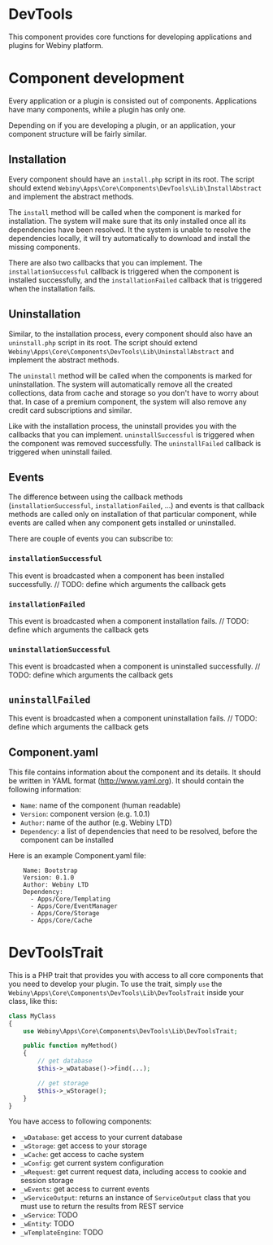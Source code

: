 DevTools
========

This component provides core functions for developing applications and plugins for Webiny platform.

# Component development

Every application or a plugin is consisted out of components. Applications have many components, while a plugin has
only one.

Depending on if you are developing a plugin, or an application, your component structure will be fairly similar.

## Installation

Every component should have an `install.php` script in its root. The script should extend
`Webiny\Apps\Core\Components\DevTools\Lib\InstallAbstract` and implement the abstract methods.

The `install` method will be called when the component is marked for installation. The system will make sure that its
only installed once all its dependencies have been resolved. It the system is unable to resolve the dependencies locally,
it will try automatically to download and install the missing components.

There are also two callbacks that you can implement. The `installationSuccessful` callback is triggered when the component
is installed successfully, and the `installationFailed` callback that is triggered when the installation fails.


## Uninstallation

Similar, to the installation process, every component should also have an `uninstall.php` script in its root. The script
should extend `Webiny\Apps\Core\Components\DevTools\Lib\UninstallAbstract` and implement the abstract methods.

The `uninstall` method will be called when the components is marked for uninstallation. The system will automatically
remove all the created collections, data from cache and storage so you don't have to worry about that. In case of a
premium component, the system will also remove any credit card subscriptions and similar.

Like with the installation process, the uninstall provides you with the callbacks that you can implement.
`uninstallSuccessful` is triggered when the component was removed successfully. The `uninstallFailed` callback is
triggered when uninstall failed.

## Events

The difference between using the callback methods (`installationSuccessful`, `installationFailed`, ...) and events is
that callback methods are called only on installation  of that particular component, while events are called when
any component gets installed or uninstalled.

There are couple of events you can subscribe to:

### `installationSuccessful`

This event is broadcasted when a component has been installed successfully.
// TODO: define which arguments the callback gets

### `installationFailed`

This event is broadcasted when a component installation fails.
// TODO: define which arguments the callback gets

### `uninstallationSuccessful`

This event is broadcasted when a component is uninstalled successfully.
// TODO: define which arguments the callback gets

## `uninstallFailed`

This event is broadcasted when a component uninstallation fails.
// TODO: define which arguments the callback gets


## Component.yaml

This file contains information about the component and its details. It should be written in YAML format (http://www.yaml.org).
It should contain the following information:
- `Name`: name of the component (human readable)
- `Version`: component version (e.g. 1.0.1)
- `Author`: name of the author (e.g. Webiny LTD)
- `Dependency`: a list of dependencies that need to be resolved, before the component can be installed

Here is an example Component.yaml file:

```
    Name: Bootstrap
    Version: 0.1.0
    Author: Webiny LTD
    Dependency:
      - Apps/Core/Templating
      - Apps/Core/EventManager
      - Apps/Core/Storage
      - Apps/Core/Cache
```

# DevToolsTrait

This is a PHP trait that provides you with access to all core components that you need to develop your plugin.
To use the trait, simply `use` the `Webiny\Apps\Core\Components\DevTools\Lib\DevToolsTrait` inside your class, like this:

````php
class MyClass
{
    use Webiny\Apps\Core\Components\DevTools\Lib\DevToolsTrait;

    public function myMethod()
    {
        // get database
        $this->_wDatabase()->find(...);

        // get storage
        $this->_wStorage();
    }
}
````

You have access to following components:
 - `_wDatabase`: get access to your current database
 - `_wStorage`: get access to your storage
 - `_wCache`: get access to cache system
 - `_wConfig`: get current system configuration
 - `_wRequest`: get current request data, including access to cookie and session storage
 - `_wEvents`: get access to current events
 - `_wServiceOutput`: returns an instance of `ServiceOutput` class that you must use to return the results from REST service
 - `_wService`: TODO
 - `_wEntity`: TODO
 - `_wTemplateEngine`: TODO